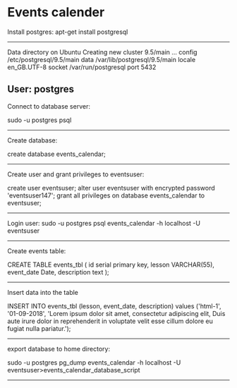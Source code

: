 # Events calender


Install postgres:
apt-get install postgresql

-----------------------------
Data directory on Ubuntu
Creating new cluster 9.5/main ...
  config /etc/postgresql/9.5/main
  data   /var/lib/postgresql/9.5/main
  locale en_GB.UTF-8
  socket /var/run/postgresql
  port   5432

User: postgres
-----------------------------

Connect to database server: 

sudo -u postgres psql

-----------------------------

Create database: 

create database events_calendar;

-----------------------------

Create user and grant privileges to eventsuser: 

create user eventsuser;
alter user eventsuser with encrypted password 'eventsuser147';
grant all privileges on database events_calendar to eventsuser;

-----------------------------

Login user: 
sudo -u postgres psql events_calendar -h localhost -U eventsuser

-----------------------------
Create events table:

CREATE TABLE events_tbl (
id serial primary key,
lesson VARCHAR(55),
event_date Date,
description text
);


-----------------------------

Insert data into the table

INSERT INTO events_tbl (lesson, event_date, description) values ('html-1',
       '01-09-2018', 'Lorem ipsum dolor sit amet, consectetur adipiscing elit, Duis aute irure dolor in reprehenderit in voluptate velit esse cillum dolore eu fugiat nulla pariatur.');

-----------------------------

export database to home directory:

sudo -u postgres pg_dump  events_calendar -h localhost -U eventsuser>events_calendar_database_script

-----------------------------

